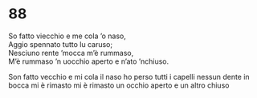 # 88

So fatto viecchio e me cola ’o naso,  
Aggio spennato tutto lu caruso;  
Nesciuno rente ’mocca m’è rummaso,  
M’è rummaso ’n uocchio aperto e n’ato ’nchiuso.

Son fatto vecchio e mi cola il naso
ho perso tutti i capelli
nessun dente in bocca mi è rimasto
mi è rimasto un occhio aperto e un altro chiuso
